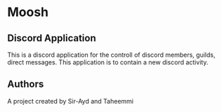 # Moosh

## Discord Application

This is a discord application for the controll of discord members, guilds, direct messages. This application is to contain a new discord activity.

## Authors

A project created by Sir-Ayd and Taheemmi

